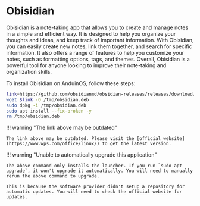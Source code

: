 # Obisidian

Obisidian is a note-taking app that allows you to create and manage notes in a simple and efficient way. It is designed to help you organize your thoughts and ideas, and keep track of important information. With Obisidian, you can easily create new notes, link them together, and search for specific information. It also offers a range of features to help you customize your notes, such as formatting options, tags, and themes. Overall, Obisidian is a powerful tool for anyone looking to improve their note-taking and organization skills.

To install Obisidian on AnduinOS, follow these steps:

```bash title="Install Obisidian"
link=https://github.com/obsidianmd/obsidian-releases/releases/download/v1.7.7/obsidian_1.7.7_amd64.deb
wget $link -O /tmp/obsidian.deb
sudo dpkg -i /tmp/obsidian.deb
sudo apt install --fix-broken -y
rm /tmp/obsidian.deb
```

!!! warning "The link above may be outdated"

    The link above may be outdated. Please visit the [official website](https://www.wps.com/office/linux/) to get the latest version.

!!! warning "Unable to automatically upgrade this application"

    The above command only installs the launcher. If you run `sudo apt upgrade`, it won't upgrade it automatically. You will need to manually rerun the above command to upgrade.

    This is because the software provider didn't setup a repository for automatic updates. You will need to check the official website for updates.
